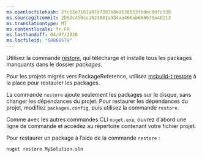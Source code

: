 ```yaml
---
ms.openlocfilehash: 2fc62e7161a07d739760ed638653fbdec0dfc330
ms.sourcegitcommit: 2b50c450cca521681a384aa466ab666679a40213
ms.translationtype: MT
ms.contentlocale: fr-FR
ms.lasthandoff: 04/07/2020
ms.locfileid: "68860579"
---
```

Utilisez la commande [restore](../../reference/cli-reference/cli-ref-restore.md), qui télécharge et installe tous les packages manquants dans le dossier *packages*.

Pour les projets migrés vers PackageReference, utilisez [msbuild-t:restore](../package-restore.md#restore-using-msbuild) à la place pour restaurer les packages.

La commande `restore` ajoute seulement les packages sur le disque, sans changer les dépendances du projet. Pour restaurer les dépendances du projet, modifiez `packages.config`, puis utilisez la commande `restore`.

Comme avec les autres commandes CLI `nuget.exe`, ouvrez d’abord une ligne de commande et accédez au répertoire contenant votre fichier projet.

Pour restaurer un package à l’aide de la commande `restore` :

```cli
nuget restore MySolution.sln
```